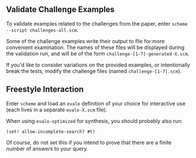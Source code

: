 ## Validate Challenge Examples

To validate examples related to the challenges from the paper, enter `scheme --script challenges-all.scm`.

Some of the challenge examples write their output to file for more convenient examination.  The names of these files will be displayed during the validation run, and will be of the form `challenge-[1-7]-generated-X.scm`.

If you'd like to consider variations on the provided examples, or intentionally break the tests, modify the challenge files (named `challenge-[1-7].scm`).


## Freestyle Interaction

Enter `scheme` and load an `evalo` definition of your choice for interactive use (each lives in a separate `evalo-X.scm` file).

When using `evalo-optimized` for synthesis, you should probably also run:

```
(set! allow-incomplete-search? #t)
```

Of course, do not set this if you intend to prove that there are a finite number of answers to your query.
